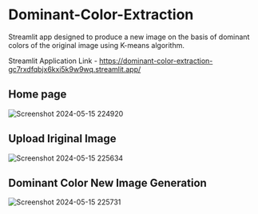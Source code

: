 # Dominant-Color-Extraction

Streamlit app designed to produce a new image on the basis of dominant colors of the original image using K-means algorithm.

Streamlit Application Link - https://dominant-color-extraction-gc7rxdfqbjx6kxi5k9w9wq.streamlit.app/

## Home page 

![Screenshot 2024-05-15 224920](https://github.com/Isha2923/Dominant-Color-Extraction/assets/122515895/ca2208e1-82dc-49d9-a8bf-f7cbcb4e8f42)

## Upload Iriginal Image

![Screenshot 2024-05-15 225634](https://github.com/Isha2923/Dominant-Color-Extraction/assets/122515895/8554febc-1709-4c67-9147-7b78773cb4c9)

## Dominant Color New Image Generation

![Screenshot 2024-05-15 225731](https://github.com/Isha2923/Dominant-Color-Extraction/assets/122515895/14d3a171-0aa1-4ea0-9a3c-373968c6f0c3)

